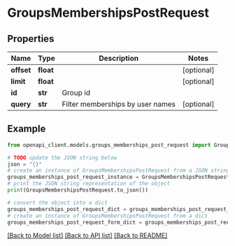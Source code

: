 # GroupsMembershipsPostRequest


## Properties

Name | Type | Description | Notes
------------ | ------------- | ------------- | -------------
**offset** | **float** |  | [optional] 
**limit** | **float** |  | [optional] 
**id** | **str** | Group id | 
**query** | **str** | Filter memberships by user names | [optional] 

## Example

```python
from openapi_client.models.groups_memberships_post_request import GroupsMembershipsPostRequest

# TODO update the JSON string below
json = "{}"
# create an instance of GroupsMembershipsPostRequest from a JSON string
groups_memberships_post_request_instance = GroupsMembershipsPostRequest.from_json(json)
# print the JSON string representation of the object
print(GroupsMembershipsPostRequest.to_json())

# convert the object into a dict
groups_memberships_post_request_dict = groups_memberships_post_request_instance.to_dict()
# create an instance of GroupsMembershipsPostRequest from a dict
groups_memberships_post_request_form_dict = groups_memberships_post_request.from_dict(groups_memberships_post_request_dict)
```
[[Back to Model list]](../README.md#documentation-for-models) [[Back to API list]](../README.md#documentation-for-api-endpoints) [[Back to README]](../README.md)


